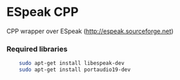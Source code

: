 ESpeak CPP
==========

CPP wrapper over ESpeak (http://espeak.sourceforge.net)

### Required libraries ###
``` bash
    sudo apt-get install libespeak-dev
    sudo apt-get install portaudio19-dev
```
